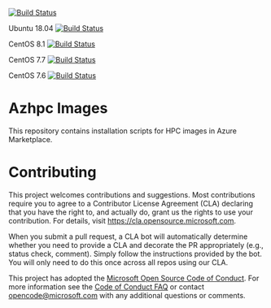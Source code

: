 [![Build Status](https://dev.azure.com/hpc-platform-team/hpc-image-val/_apis/build/status/hpc-image-val?branchName=master)](https://dev.azure.com/hpc-platform-team/hpc-image-val/_build/latest?definitionId=3&branchName=master)

Ubuntu 18.04 [![Build Status](https://dev.azure.com/hpc-platform-team/hpc-image-val/_apis/build/status/hpc-image-val?branchName=master&jobName=ValidateVirtualMachine&configuration=ValidateVirtualMachine%20ubuntu1804)](https://dev.azure.com/hpc-platform-team/hpc-image-val/_build/latest?definitionId=3&branchName=master)

CentOS 8.1 [![Build Status](https://dev.azure.com/hpc-platform-team/hpc-image-val/_apis/build/status/hpc-image-val?branchName=master&jobName=ValidateVirtualMachine&configuration=ValidateVirtualMachine%20centos81)](https://dev.azure.com/hpc-platform-team/hpc-image-val/_build/latest?definitionId=3&branchName=master)

CentOS 7.7 [![Build Status](https://dev.azure.com/hpc-platform-team/hpc-image-val/_apis/build/status/hpc-image-val?branchName=master&jobName=ValidateVirtualMachine&configuration=ValidateVirtualMachine%20centos77)](https://dev.azure.com/hpc-platform-team/hpc-image-val/_build/latest?definitionId=3&branchName=master)

CentOS 7.6 [![Build Status](https://dev.azure.com/hpc-platform-team/hpc-image-val/_apis/build/status/hpc-image-val?branchName=master&jobName=ValidateVirtualMachine&configuration=ValidateVirtualMachine%20centos76)](https://dev.azure.com/hpc-platform-team/hpc-image-val/_build/latest?definitionId=3&branchName=master)

# Azhpc Images

This repository contains installation scripts for HPC images in Azure Marketplace.


# Contributing

This project welcomes contributions and suggestions.  Most contributions require you to agree to a
Contributor License Agreement (CLA) declaring that you have the right to, and actually do, grant us
the rights to use your contribution. For details, visit https://cla.opensource.microsoft.com.

When you submit a pull request, a CLA bot will automatically determine whether you need to provide
a CLA and decorate the PR appropriately (e.g., status check, comment). Simply follow the instructions
provided by the bot. You will only need to do this once across all repos using our CLA.

This project has adopted the [Microsoft Open Source Code of Conduct](https://opensource.microsoft.com/codeofconduct/).
For more information see the [Code of Conduct FAQ](https://opensource.microsoft.com/codeofconduct/faq/) or
contact [opencode@microsoft.com](mailto:opencode@microsoft.com) with any additional questions or comments.
